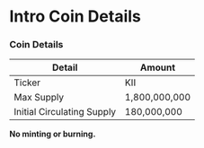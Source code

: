 # Intro Coin Details

### Coin Details

| Detail                     | Amount        |
| -------------------------- | ------------- |
| Ticker                     | KII           |
| Max Supply                 | 1,800,000,000 |
| Initial Circulating Supply | 180,000,000   |

**No minting or burning.**&#x20;
